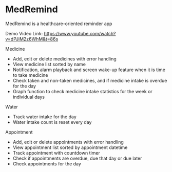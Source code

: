# MedRemind

MedRemind is a healthcare-oriented reminder app

Demo Video Link: https://www.youtube.com/watch?v=dPJiM2z6WhM&t=86s

Medicine
-	Add, edit or delete medicines with error handling
-	View medicine list sorted by name
-	Notification, alarm playback and screen wake-up feature when it is time to take medicine
-	Check taken and non-taken medicines, and if medicine intake is overdue for the day
-	Graph function to check medicine intake statistics for the week or individual days

Water
-	Track water intake for the day
-	Water intake count is reset every day

Appointment
-	Add, edit or delete appointments with error handling
-	View appointment list sorted by appointment datetime
-	Track appointment with countdown timer
-	Check if appointments are overdue, due that day or due later
-	Check appointments for the day
